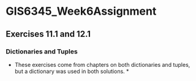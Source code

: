 # GIS6345_Week6Assignment
## Exercises 11.1 and 12.1
### Dictionaries and Tuples 
* These exercises come from chapters on both dictionaries and tuples, but a dictionary was used in both solutions. *
